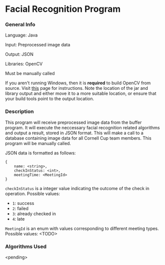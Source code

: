 # Facial Recognition Program

### General Info
Language: Java

Input: Preprocessed image data

Output: JSON

Libraries: OpenCV

Must be manually called

If you aren't running Windows, then it is **required** to build OpenCV from source. Visit [this](https://docs.opencv.org/3.4.3/d9/d52/tutorial_java_dev_intro.html) page for instructions. Note the location of the jar and library output and either move it to a more suitable location, or ensure that your build tools point to the output location.

### Description
This program will receive preprocessed image data from the buffer program. It will execute the neccessary facial recognition related algorithms and output a result, stored in JSON format. This will make a call to a database containing image data for all Cornell Cup team members. This program will be manually called.

JSON data is formatted as follows:
```
{
	name: <string>,
	checkInStatus: <int>,
	meetingTime: <MeetingId>
}
```
`checkInStatus` is a integer value indicating the outcome of the check in operation. Possible values:
* `1`: success
* `2`: failed
* `3`: already checked in
* `4`: late

`MeetingId` is an enum with values corresponding to different meeting types. Possible values:
\<TODO\>

### Algorithms Used
\<pending\>


